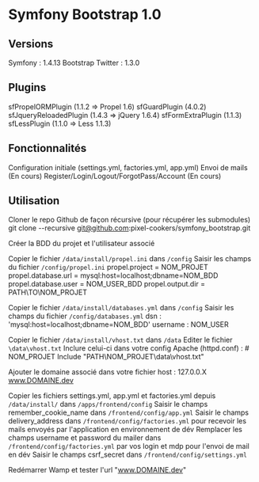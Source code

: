 # Symfony Bootstrap 1.0

## Versions
 Symfony : 1.4.13
 Bootstrap Twitter : 1.3.0
 
## Plugins
 sfPropelORMPlugin (1.1.2 => Propel 1.6)
 sfGuardPlugin (4.0.2)
 sfJqueryReloadedPlugin (1.4.3 => jQuery 1.6.4)
 sfFormExtraPlugin (1.1.3)
 sfLessPlugin (1.1.0 => Less 1.1.3)

## Fonctionnalités
 Configuration initiale (settings.yml, factories.yml, app.yml)
 Envoi de mails (En cours)
 Register/Login/Logout/ForgotPass/Account (En cours)

## Utilisation

Cloner le repo Github de façon récursive (pour récupérer les submodules)
	git clone --recursive git@github.com:pixel-cookers/symfony_bootstrap.git

Créer la BDD du projet et l'utilisateur associé

Copier le fichier `/data/install/propel.ini` dans `/config`
Saisir les champs du fichier `/config/propel.ini`
	propel.project = NOM_PROJET
	propel.database.url = mysql:host=localhost;dbname=NOM_BDD
	propel.database.user = NOM_USER_BDD
	propel.output.dir = PATH\TO\NOM_PROJET

Copier le fichier `/data/install/databases.yml` dans `/config`
Saisir les champs du fichier `/config/databases.yml`
	dsn : 'mysql:host=localhost;dbname=NOM_BDD'
	username : NOM_USER

Copier le fichier `/data/install/vhost.txt` dans `/data`
Editer le fichier `\data\vhost.txt`
Inclure celui-ci dans votre config Apache (httpd.conf)  :
	# NOM_PROJET
	Include "PATH\NOM_PROJET\data\vhost.txt"

Ajouter le domaine associé dans votre fichier host :
	127.0.0.X          www.DOMAINE.dev

Copier les fichiers settings.yml, app.yml et factories.yml depuis `/data/install/` dans `/apps/frontend/config`
Saisir le champs remember_cookie_name dans `/frontend/config/app.yml`
Saisir le champs delivery_address dans `/frontend/config/factories.yml` pour recevoir les mails envoyés par l'application en environnement de dév
Remplacer les champs username et password du mailer dans `/frontend/config/factories.yml` par vos login et mdp pour l'envoi de mail en dév
Saisir le champs csrf_secret dans `/frontend/config/settings.yml`

Redémarrer Wamp et tester l'url "www.DOMAINE.dev"

